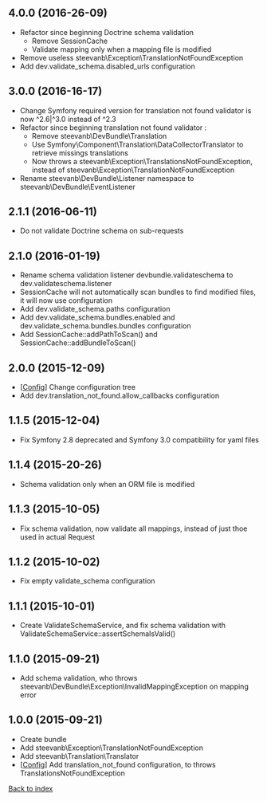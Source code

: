 4.0.0 (2016-26-09)
------------------

- Refactor since beginning Doctrine schema validation
   - Remove SessionCache
   - Validate mapping only when a mapping file is modified
- Remove useless steevanb\Exception\TranslationNotFoundException
- Add dev.validate_schema.disabled_urls configuration

3.0.0 (2016-16-17)
------------------

- Change Symfony required version for translation not found validator is now ^2.6|^3.0 instead of ^2.3
- Refactor since beginning translation not found validator :
   - Remove steevanb\DevBundle\Translation
   - Use Symfony\Component\Translation\DataCollectorTranslator to retrieve missings translations
   - Now throws a steevanb\Exception\TranslationsNotFoundException, instead of steevanb\Exception\TranslationNotFoundException
- Rename steevanb\DevBundle\Listener namespace to steevanb\DevBundle\EventListener

2.1.1 (2016-06-11)
------------------

- Do not validate Doctrine schema on sub-requests

2.1.0 (2016-01-19)
------------------

- Rename schema validation listener devbundle.validateschema to dev.validateschema.listener
- SessionCache will not automatically scan bundles to find modified files, it will now use configuration
- Add dev.validate_schema.paths configuration
- Add dev.validate_schema.bundles.enabled and dev.validate_schema.bundles.bundles configuration
- Add SessionCache::addPathToScan() and SessionCache::addBundleToScan()

2.0.0 (2015-12-09)
------------------

- [[Config](configuration.md)] Change configuration tree
- Add dev.translation_not_found.allow_callbacks configuration

1.1.5 (2015-12-04)
------------------

- Fix Symfony 2.8 deprecated and Symfony 3.0 compatibility for yaml files

1.1.4 (2015-20-26)
------------------

- Schema validation only when an ORM file is modified

1.1.3 (2015-10-05)
------------------

- Fix schema validation, now validate all mappings, instead of just thoe used in actual Request

1.1.2 (2015-10-02)
------------------

- Fix empty validate_schema configuration

1.1.1 (2015-10-01)
------------------

- Create ValidateSchemaService, and fix schema validation with ValidateSchemaService::assertSchemaIsValid()

1.1.0 (2015-09-21)
------------------

- Add schema validation, who throws steevanb\DevBundle\Exception\InvalidMappingException on mapping error

1.0.0 (2015-09-21)
------------------

- Create bundle
- Add steevanb\Exception\TranslationNotFoundException
- Add steevanb\Translation\Translator
- [[Config](configuration.md)] Add translation_not_found configuration, to throws TranslationsNotFoundException

[Back to index](../../README.md)
